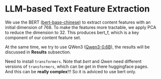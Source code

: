 # LLM-based Text Feature Extraction

We use the BERT ([bert-base-chinese](https://huggingface.co/google-bert/bert-base-chinese)) to extract content features with an initial dimension of 768. To make the features more tractable, we apply PCA to reduce the dimension to 32. This produces bert_f, which is a key component of our content feature set.

At the same time, we try to use QWen3 ([Qwen3-0.6B](https://huggingface.co/Qwen/Qwen3-0.6B)), the results will be discussed in **Results** subsection.

Need to install `transformers`. Note that *bert* and *Qwen* need different versions of `transformers`, which can be get in there huggingface pages. And this can be **really complex**!!! So it is adviced to use bert only.
